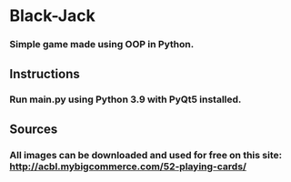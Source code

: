 # Black-Jack
### Simple game made using OOP in Python.
## Instructions
### Run main.py using Python 3.9 with PyQt5 installed.
## Sources
### All images can be downloaded and used for free on this site: http://acbl.mybigcommerce.com/52-playing-cards/
